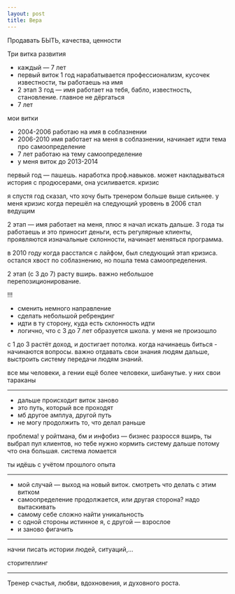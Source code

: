 ```yaml
---
layout: post
title: Вера
---
```


Продавать БЫТЬ, качества, ценности

Три витка развития

- каждый — 7 лет
- первый виток 1 год нарабатывается профессионализм, кусочек известности, ты работаешь на имя
- 2 этап 3 год — имя работает на тебя, бабло, известность, становление. главное не дёргаться
- 7 лет

мои витки

- 2004-2006 работаю на имя в соблазнении
- 2006-2010 имя работает на меня в соблазнении, начинает идти тема про самоопределение
- 7 лет работаю на тему самоопределение
- у меня виток до 2013-2014

первый год — пашешь. наработка проф.навыков. может накладываться история с продюсерами, она усиливается. кризис

я спустя год сказал, что хочу быть тренером больше выше сильнее. у меня кризис когда перешёл на следующий уровень в 2006 стал ведущим

2 этап — имя работает на меня, плюс я начал искать дальше. 3 года ты работаешь и это приносит деньги, есть регулярные клиенты, проявляются изначальные склонности, начинает меняться программа.

в 2010 году когда расстался с лайфом, был следующий этап кризиса. остался хвост по соблазнению, но пошла тема самоопределения.

2 этап (с 3 до 7) расту вширь. важно небольшое перепозиционирование.

!!!

- сменить немного направление
- сделать небольшой ребрендинг
- идти в ту сторону, куда есть склонность идти
- логично, что с 3 до 7 лет образуется школа. у меня не произошло

с 1 до 3 растёт доход, и достигает потолка. когда начинаешь биться - начинаются вопросы. важно отдавать свои знания людям дальше, выстроить систему передачи людям знаний.

все мы человеки, а гении ещё более человеки, шибанутые. у них свои тараканы

----

- дальше происходит виток заново
- это путь, который все проходят
- мб другое амплуа, другой путь
- не могу продолжить то, что делал раньше

проблема! у ройтмана, бм и инфобиз — бизнес разросся вширь, ты выбрал пул клиентов, но тебе нужно кормить систему дальше потому что она большая. система ломается

ты идёшь с учётом прошлого опыта

----

- мой случай — выход на новый виток. смотреть что делать с этим витком
- самоопределение продолжается, или другая сторона? надо вытаскивать
- самому себе сложно найти уникальность
- с одной стороны истинное я, с другой — взрослое
- и заново фигачить

----

начни писать истории людей, ситуаций,...

сторителлинг

----

Тренер счастья, любви, вдохновения, и духовного роста.
